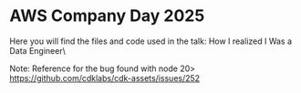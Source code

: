 # AWS Company Day 2025

Here you will find the files and code used in the talk: How I realized I Was a Data Engineer\

Note: Reference for the bug found with node 20> https://github.com/cdklabs/cdk-assets/issues/252

